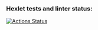 ### Hexlet tests and linter status:
[![Actions Status](https://github.com/ludwig-the-cat/qa-engineer-project-84/actions/workflows/hexlet-check.yml/badge.svg)](https://github.com/ludwig-the-cat/qa-engineer-project-84/actions)